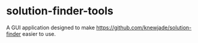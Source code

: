# solution-finder-tools
A GUI application designed to make https://github.com/knewjade/solution-finder easier to use.
